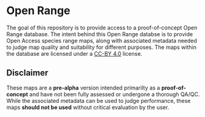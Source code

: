 # Open Range

The goal of this repository is to provide access to a proof-of-concept Open Range database.  The intent behind this Open Range databse is to provide Open Access species range maps, along with associated metadata needed to judge map quality and suitability for different purposes. The maps within the database are licensed under a  <a href="https://creativecommons.org/licenses/by/4.0/">CC-BY 4.0</a> license.

## Disclaimer

These maps are a <b>pre-alpha</b> version intended primarilty as a <b>proof-of-concept</b> and have not been fully assessed or undergone a thorough QA/QC.  While the associated metadata can be used to judge performance, these maps <b> should not be used</b> without critical evaluation by the user.
